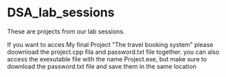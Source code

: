 # DSA_lab_sessions
These are projects from our lab sessions.

If you want to acces My final Project "The travel booking system" please doownload the project.cpp fila and password.txt file together. you can also access the exexutable file with the name Project.exe, but make sure to download the password.txt file and save them in the same location

